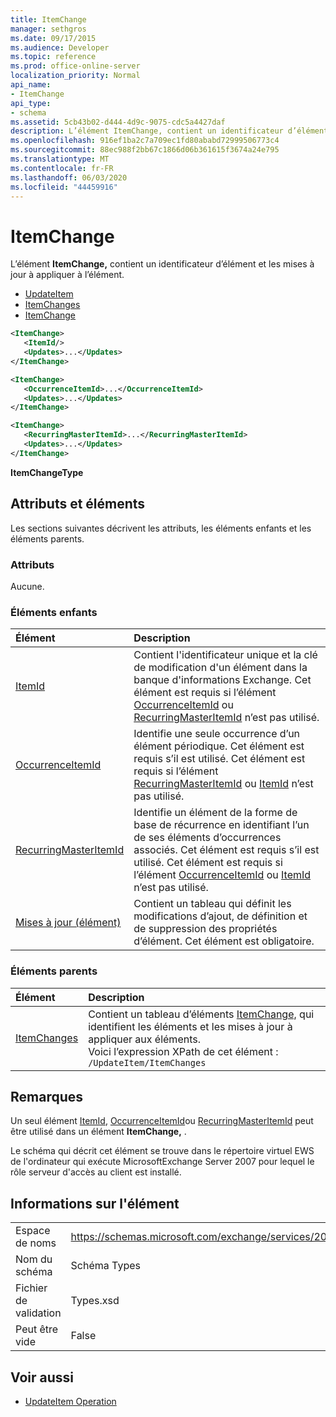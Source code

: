 ```yaml
---
title: ItemChange
manager: sethgros
ms.date: 09/17/2015
ms.audience: Developer
ms.topic: reference
ms.prod: office-online-server
localization_priority: Normal
api_name:
- ItemChange
api_type:
- schema
ms.assetid: 5cb43b02-d444-4d9c-9075-cdc5a4427daf
description: L’élément ItemChange, contient un identificateur d’élément et les mises à jour à appliquer à l’élément.
ms.openlocfilehash: 916ef1ba2c7a709ec1fd80ababd72999506773c4
ms.sourcegitcommit: 88ec988f2bb67c1866d06b361615f3674a24e795
ms.translationtype: MT
ms.contentlocale: fr-FR
ms.lasthandoff: 06/03/2020
ms.locfileid: "44459916"
---
```

# <a name="itemchange"></a>ItemChange

L’élément **ItemChange,** contient un identificateur d’élément et les mises à jour à appliquer à l’élément. 
  
- [UpdateItem](updateitem.md) 
- [ItemChanges](itemchanges.md)
- [ItemChange](itemchange.md)
  
```xml
<ItemChange>
   <ItemId/>
   <Updates>...</Updates>
</ItemChange>
```

```xml
<ItemChange>
   <OccurrenceItemId>...</OccurrenceItemId>
   <Updates>...</Updates>
</ItemChange>
```

```xml
<ItemChange>
   <RecurringMasterItemId>...</RecurringMasterItemId>
   <Updates>...</Updates>
</ItemChange>
```

**ItemChangeType**

## <a name="attributes-and-elements"></a>Attributs et éléments

Les sections suivantes décrivent les attributs, les éléments enfants et les éléments parents.
  
### <a name="attributes"></a>Attributs

Aucune.
  
### <a name="child-elements"></a>Éléments enfants

|**Élément**|**Description**|
|:-----|:-----|
|[ItemId](itemid.md) <br/> |Contient l'identificateur unique et la clé de modification d'un élément dans la banque d'informations Exchange. Cet élément est requis si l’élément [OccurrenceItemId](occurrenceitemid.md) ou [RecurringMasterItemId](recurringmasteritemid.md) n’est pas utilisé.  <br/> |
|[OccurrenceItemId](occurrenceitemid.md) <br/> |Identifie une seule occurrence d’un élément périodique. Cet élément est requis s’il est utilisé. Cet élément est requis si l’élément [RecurringMasterItemId](recurringmasteritemid.md) ou [ItemId](itemid.md) n’est pas utilisé.  <br/> |
|[RecurringMasterItemId](recurringmasteritemid.md) <br/> |Identifie un élément de la forme de base de récurrence en identifiant l’un de ses éléments d’occurrences associés. Cet élément est requis s’il est utilisé. Cet élément est requis si l’élément [OccurrenceItemId](occurrenceitemid.md) ou [ItemId](itemid.md) n’est pas utilisé.  <br/> |
|[Mises à jour (élément)](updates-item.md) <br/> |Contient un tableau qui définit les modifications d’ajout, de définition et de suppression des propriétés d’élément. Cet élément est obligatoire.  <br/> |
   
### <a name="parent-elements"></a>Éléments parents

|**Élément**|**Description**|
|:-----|:-----|
|[ItemChanges](itemchanges.md) <br/> |Contient un tableau d’éléments [ItemChange,](itemchange.md) qui identifient les éléments et les mises à jour à appliquer aux éléments.  <br/> Voici l’expression XPath de cet élément :  <br/>  `/UpdateItem/ItemChanges` <br/> |
   
## <a name="remarks"></a>Remarques

Un seul élément [ItemId](itemid.md), [OccurrenceItemId](occurrenceitemid.md)ou [RecurringMasterItemId](recurringmasteritemid.md) peut être utilisé dans un élément **ItemChange,** . 
  
Le schéma qui décrit cet élément se trouve dans le répertoire virtuel EWS de l'ordinateur qui exécute MicrosoftExchange Server 2007 pour lequel le rôle serveur d'accès au client est installé.
  
## <a name="element-information"></a>Informations sur l'élément

|||
|:-----|:-----|
|Espace de noms  <br/> |https://schemas.microsoft.com/exchange/services/2006/types  <br/> |
|Nom du schéma  <br/> |Schéma Types  <br/> |
|Fichier de validation  <br/> |Types.xsd  <br/> |
|Peut être vide  <br/> |False  <br/> |
   
## <a name="see-also"></a>Voir aussi

- [UpdateItem Operation](updateitem-operation.md)

